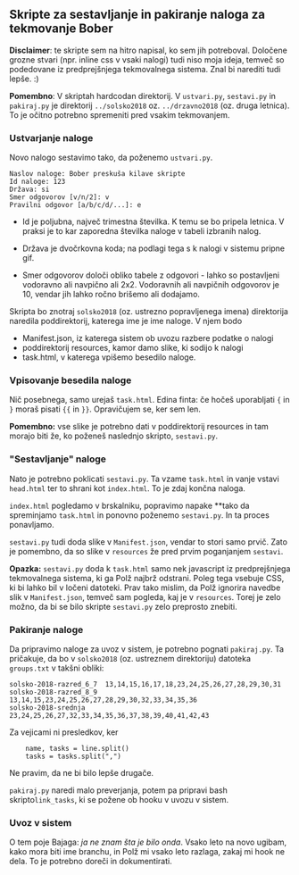 ## Skripte za sestavljanje in pakiranje naloga za tekmovanje Bober

**Disclaimer**: te skripte sem na hitro napisal, ko sem jih potreboval. Določene grozne stvari (npr. inline css v vsaki nalogi) tudi niso moja ideja, temveč so podedovane iz predprejšnjega tekmovalnega sistema. Znal bi narediti tudi lepše. :)

**Pomembno**: V skriptah hardcodan direktorij. V `ustvari.py`, `sestavi.py` in `pakiraj.py` je direktorij `../solsko2018` oz. `../drzavno2018` (oz. druga letnica). To je očitno potrebno spremeniti pred vsakim tekmovanjem.

### Ustvarjanje naloge

Novo nalogo sestavimo tako, da poženemo `ustvari.py`.

```
Naslov naloge: Bober preskuša kilave skripte
Id naloge: 123
Država: si
Smer odgovorov [v/n/2]: v
Pravilni odgovor [a/b/c/d/...]: e
```

- Id je poljubna, največ trimestna številka. K temu se bo pripela letnica. V praksi je to kar zaporedna številka naloge v tabeli izbranih nalog.

- Država je dvočrkovna koda; na podlagi tega s k nalogi v sistemu pripne gif.

- Smer odgovorov določi obliko tabele z odgovori - lahko so postavljeni vodoravno ali navpično ali 2x2. Vodoravnih ali navpičnih odgovorov je 10, vendar jih lahko ročno brišemo ali dodajamo.

Skripta bo znotraj `solsko2018` (oz. ustrezno popravljenega imena) direktorija naredila poddirektorij, katerega ime je ime naloge. V njem bodo 

- Manifest.json, iz katerega sistem ob uvozu razbere podatke o nalogi
- poddirektorij resources, kamor damo slike, ki sodijo k nalogi
- task.html, v katerega vpišemo besedilo naloge.

### Vpisovanje besedila naloge

Nič posebnega, samo urejaš `task.html`. Edina finta: če hočeš uporabljati `{` in `}` moraš pisati `{{` in `}}`. Opravičujem se, ker sem len.

**Pomembno:** vse slike je potrebno dati v poddirektorij resources in tam morajo biti že, ko poženeš naslednjo skripto, `sestavi.py`.

### "Sestavljanje" naloge

Nato je potrebno poklicati `sestavi.py`. Ta vzame `task.html` in vanje vstavi `head.html` ter to shrani kot `index.html`. To je zdaj končna naloga.

`index.html` pogledamo v brskalniku, popravimo napake **tako da spreminjamo `task.html` in ponovno poženemo `sestavi.py`. In ta proces ponavljamo.

`sestavi.py` tudi doda slike v `Manifest.json`, vendar to stori samo prvič. Zato je pomembno, da so slike v `resources` že pred prvim poganjanjem `sestavi`.

**Opazka:** `sestavi.py` doda k `task.html` samo nek javascript iz predprejšnjega tekmovalnega sistema, ki ga Polž najbrž odstrani. Poleg tega vsebuje CSS, ki bi lahko bil v ločeni datoteki. Prav tako mislim, da Polž ignorira navedbe slik v `Manifest.json`, temveč sam pogleda, kaj je v `resources`. Torej je zelo možno, da bi se bilo skripte `sestavi.py` zelo preprosto znebiti.

### Pakiranje naloge

Da pripravimo naloge za uvoz v sistem, je potrebno pognati `pakiraj.py`. Ta pričakuje, da bo v `solsko2018` (oz. ustreznem direktoriju) datoteka `groups.txt` v takšni obliki:

```
solsko-2018-razred_6_7  13,14,15,16,17,18,23,24,25,26,27,28,29,30,31
solsko-2018-razred_8_9  13,14,15,23,24,25,26,27,28,29,30,32,33,34,35,36
solsko-2018-srednja     23,24,25,26,27,32,33,34,35,36,37,38,39,40,41,42,43
```

Za vejicami ni presledkov, ker

```
    name, tasks = line.split()
    tasks = tasks.split(",")
```

Ne pravim, da ne bi bilo lepše drugače.

`pakiraj.py` naredi malo preverjanja, potem pa pripravi bash skripto`link_tasks`, ki se požene ob hooku v uvozu v sistem.


### Uvoz v sistem

O tem poje Bajaga: *ja ne znam šta je bilo onda*. Vsako leto na novo ugibam, kako mora biti ime branchu, in Polž mi vsako leto razlaga, zakaj mi hook ne dela. To je potrebno doreči in dokumentirati.